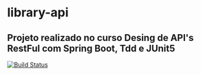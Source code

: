# library-api

## Projeto realizado no curso Desing de API's RestFul com Spring Boot, Tdd e JUnit5

[![Build Status](https://app.travis-ci.com/imcrible/library-api.svg?token=uUPL87TxsWsu3fGvUqwd&branch=master)](https://app.travis-ci.com/imcrible/library-api)
